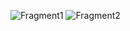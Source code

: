 ![Fragment1](https://github.com/Radithya07/RecycleView/assets/113071901/471b221d-7b8a-4f05-9ab4-96e6bef7cb33)
![Fragment2](https://github.com/Radithya07/RecycleView/assets/113071901/56ddc535-f4cc-4763-a22d-b92330905ee5)
